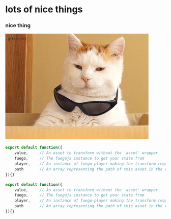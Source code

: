 # lots of nice things

### nice thing

![alt text](../images/cat.gif 'Logo Title Text 1')

```javascript
export default function({
    value,     // An asset to transform without the 'asset' wrapper
    fuego,     // The fuegojs instance to get your state from 
    player,    // An instance of fuego-player making the transform request
    path       // An array representing the path of this asset in the view
}){}
```

```javascript
export default function({
    value,     // An asset to transform without the 'asset' wrapper
    fuego,     // The fuegojs instance to get your state from 
    player,    // An instance of fuego-player making the transform request
    path       // An array representing the path of this asset in the view
}){}
```